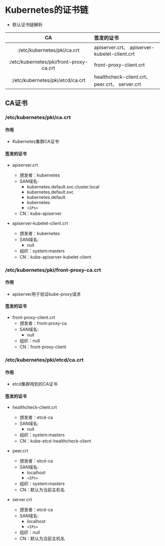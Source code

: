 # Kubernetes的证书链
* 默认证书链解析

|CA|签发的证书|
|:--:|:--|
|:/etc/kubernetes/pki/ca.crt|apiserver.crt、 apiserver-kubelet-client.crt|
|:/etc/kubernetes/pki/front-proxy-ca.crt|front-proxy-client.crt|
|:/etc/kubernetes/pki/etcd/ca.crt|healthcheck-client.crt、 peer.crt、 server.crt|

## CA证书
### /etc/kubernetes/pki/ca.crt
#### 作用
* Kubernetes集群CA证书

#### 签发的证书
* apiserver.crt
	* 颁发者：kubernetes
	* SAN域名:
		* kubernetes.default.svc.cluster.local
		* kubernetes.default.svc
		* kubernetes.default
		* kubernetes
		* `<IPs>`
	* CN：kube-apiserver

* apiserver-kubelet-client.crt
	* 颁发者：kubernetes
	* SAN域名:
		* null
	* 组织：system:masters
	* CN：kube-apiserver-kubelet-client

### /etc/kubernetes/pki/front-proxy-ca.crt
#### 作用
* apiserver用于验证kube-proxy请求

#### 签发的证书
* front-proxy-client.crt
	* 颁发者：front-proxy-ca
	* SAN域名:
		* null
	* 组织：null
	* CN：front-proxy-client

### /etc/kubernetes/pki/etcd/ca.crt
#### 作用
* etcd集群用到的CA证书

#### 签发的证书
* healthcheck-client.crt
	* 颁发者：etcd-ca
	* SAN域名:
		* null
	* 组织：system:masters
	* CN：kube-etcd-healthcheck-client

* peer.crt
	* 颁发者：etcd-ca
	* SAN域名:
		* localhost
		* `<IPs>`
	* 组织：system:masters
	* CN：默认为当前主机名

* server.crt
	* 颁发者：etcd-ca
	* SAN域名:
		* localhost
		* `<IPs>`
	* 组织：null
	* CN：默认为当前主机名


